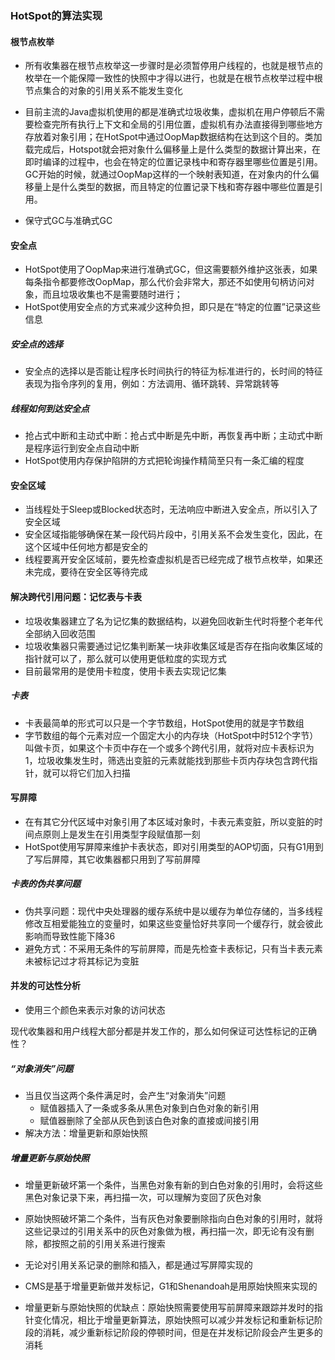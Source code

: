 ### HotSpot的算法实现



#### 根节点枚举

- 所有收集器在根节点枚举这一步骤时是必须暂停用户线程的，也就是根节点的枚举在一个能保障一致性的快照中才得以进行，也就是在根节点枚举过程中根节点集合的对象的引用关系不能发生变化
- 目前主流的Java虚拟机使用的都是准确式垃圾收集，虚拟机在用户停顿后不需要检查完所有执行上下文和全局的引用位置，虚拟机有办法直接得到哪些地方存放着对象引用；在HotSpot中通过OopMap数据结构在达到这个目的。类加载完成后，Hotspot就会把对象什么偏移量上是什么类型的数据计算出来，在即时编译的过程中，也会在特定的位置记录栈中和寄存器里哪些位置是引用。GC开始的时候，就通过OopMap这样的一个映射表知道，在对象内的什么偏移量上是什么类型的数据，而且特定的位置记录下栈和寄存器中哪些位置是引用。

- 保守式GC与准确式GC



#### 安全点

- HotSpot使用了OopMap来进行准确式GC，但这需要额外维护这张表，如果每条指令都要修改OopMap，那么代价会非常大，那还不如使用句柄访问对象，而且垃圾收集也不是需要随时进行；
- HotSpot使用安全点的方式来减少这种负担，即只是在“特定的位置”记录这些信息

##### 安全点的选择

- 安全点的选择以是否能让程序长时间执行的特征为标准进行的，长时间的特征表现为指令序列的复用，例如：方法调用、循环跳转、异常跳转等

##### 线程如何到达安全点

- 抢占式中断和主动式中断：抢占式中断是先中断，再恢复再中断；主动式中断是程序运行到安全点自动中断
- HotSpot使用内存保护陷阱的方式把轮询操作精简至只有一条汇编的程度

#### 安全区域

- 当线程处于Sleep或Blocked状态时，无法响应中断进入安全点，所以引入了安全区域
- 安全区域指能够确保在某一段代码片段中，引用关系不会发生变化，因此，在这个区域中任何地方都是安全的
- 线程要离开安全区域前，要先检查虚拟机是否已经完成了根节点枚举，如果还未完成，要待在安全区等待完成



#### 解决跨代引用问题：记忆表与卡表

- 垃圾收集器建立了名为记忆集的数据结构，以避免回收新生代时将整个老年代全部纳入回收范围
- 垃圾收集器只需要通过记忆集判断某一块非收集区域是否存在指向收集区域的指针就可以了，那么就可以使用更低粒度的实现方式
- 目前最常用的是使用卡粒度，使用卡表去实现记忆集

##### 卡表

- 卡表最简单的形式可以只是一个字节数组，HotSpot使用的就是字节数组
- 字节数组的每个元素对应一个固定大小的内存块（HotSpot中时512个字节）叫做卡页，如果这个卡页中存在一个或多个跨代引用，就将对应卡表标识为1，垃圾收集发生时，筛选出变脏的元素就能找到那些卡页内存块包含跨代指针，就可以将它们加入扫描



#### 写屏障

- 在有其它分代区域中对象引用了本区域对象时，卡表元素变脏，所以变脏的时间点原则上是发生在引用类型字段赋值那一刻
- HotSpot使用写屏障来维护卡表状态，即对引用类型的AOP切面，只有G1用到了写后屏障，其它收集器都只用到了写前屏障

##### 卡表的伪共享问题

- 伪共享问题：现代中央处理器的缓存系统中是以缓存为单位存储的，当多线程修改互相爱能独立的变量时，如果这些变量恰好共享同一个缓存行，就会彼此影响而导致性能下降36
- 避免方式：不采用无条件的写前屏障，而是先检查卡表标记，只有当卡表元素未被标记过才将其标记为变脏



#### 并发的可达性分析

- 使用三个颜色来表示对象的访问状态

现代收集器和用户线程大部分都是并发工作的，那么如何保证可达性标记的正确性？

##### “对象消失”问题

- 当且仅当这两个条件满足时，会产生“对象消失”问题
  - 赋值器插入了一条或多条从黑色对象到白色对象的新引用
  - 赋值器删除了全部从灰色到该白色对象的直接或间接引用
- 解决方法：增量更新和原始快照

##### 增量更新与原始快照

- 增量更新破坏第一个条件，当黑色对象有新的到白色对象的引用时，会将这些黑色对象记录下来，再扫描一次，可以理解为变回了灰色对象
- 原始快照破坏第二个条件，当有灰色对象要删除指向白色对象的引用时，就将这些记录过的引用关系中的灰色对象做为根，再扫描一次，即无论有没有删除，都按照之前的引用关系进行搜索
- 无论对引用关系记录的删除和插入，都是通过写屏障实现的
- CMS是基于增量更新做并发标记，G1和Shenandoah是用原始快照来实现的

- 增量更新与原始快照的优缺点：原始快照需要使用写前屏障来跟踪并发时的指针变化情况，相比于增量更新算法，原始快照可以减少并发标记和重新标记阶段的消耗，减少重新标记阶段的停顿时间，但是在并发标记阶段会产生更多的消耗